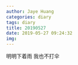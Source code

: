 ```yaml
---
author: Jaye Huang
categories: diary
tags: diary
title: 20190527
date: 2019-05-27 09:24:32
img:
---
```


明明下着雨
我也不打伞
